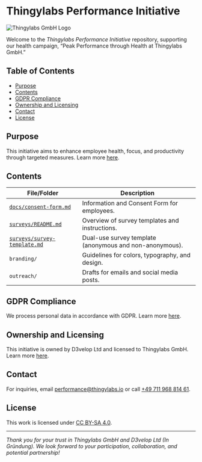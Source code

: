 <!-- README.md -->
# Thingylabs Performance Initiative

![Thingylabs GmbH Logo](https://www.thingylabs.io/logo-with-text.png "Thingylabs GmbH Logo")

Welcome to the *Thingylabs Performance Initiative* repository, supporting our health campaign, “Peak Performance through Health at Thingylabs GmbH.”

## Table of Contents
- [Purpose](#purpose)
- [Contents](#contents)
- [GDPR Compliance](#gdpr-compliance)
- [Ownership and Licensing](#ownership-and-licensing)
- [Contact](#contact)
- [License](#license)

## Purpose
This initiative aims to enhance employee health, focus, and productivity through targeted measures. Learn more [here](#purpose).

## Contents
| File/Folder                  | Description                                      |
|------------------------------|--------------------------------------------------|
| [`docs/consent-form.md`](./docs/consent-form.md) | Information and Consent Form for employees. |
| [`surveys/README.md`](./surveys/README.md)       | Overview of survey templates and instructions.  |
| [`surveys/survey-template.md`](./surveys/survey-template.md) | Dual-use survey template (anonymous and non-anonymous). |
| `branding/`                  | Guidelines for colors, typography, and design.  |
| `outreach/`                  | Drafts for emails and social media posts.       |

## GDPR Compliance
We process personal data in accordance with GDPR. Learn more [here](gdpr-compliance.md).

## Ownership and Licensing
This initiative is owned by D3velop Ltd and licensed to Thingylabs GmbH. Learn more [here](ownership-and-licensing.md).

## Contact
For inquiries, email [performance@thingylabs.io](mailto:performance@thingylabs.io) or call [+49 711 968 814 61](tel:+4971196881461).

## License
This work is licensed under [CC BY-SA 4.0](https://creativecommons.org/licenses/by-sa/4.0/).

---

*Thank you for your trust in Thingylabs GmbH and D3velop Ltd (In Gründung). We look forward to your participation, collaboration, and potential partnership!*
